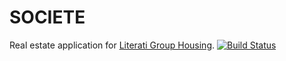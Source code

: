 # SOCIETE
Real estate application for [Literati Group Housing](http://literati.nyc/).
[![Build Status](https://travis-ci.org/Copser/SOCIETE.svg?branch=master)](https://travis-ci.org/Copser/SOCIETE)
